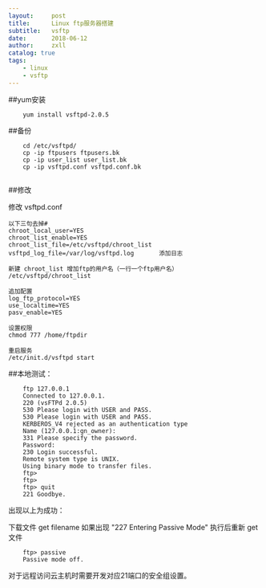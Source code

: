 ```yaml
---
layout:     post
title:      Linux ftp服务器搭建
subtitle:   vsftp
date:       2018-06-12
author:     zxll
catalog: true
tags:
    - linux 
    - vsftp
---
```



##yum安装

```
    yum install vsftpd-2.0.5

```



##备份

```
    cd /etc/vsftpd/
    cp -ip ftpusers ftpusers.bk
    cp -ip user_list user_list.bk
    cp -ip vsftpd.conf vsftpd.conf.bk
    
```

##修改

   修改 vsftpd.conf 
   
    以下三句去掉#
    chroot_local_user=YES
    chroot_list_enable=YES
    chroot_list_file=/etc/vsftpd/chroot_list
    vsftpd_log_file=/var/log/vsftpd.log       添加日志

    新建 chroot_list 增加ftp的用户名（一行一个ftp用户名）
    /etc/vsftpd/chroot_list

    追加配置
    log_ftp_protocol=YES
    use_localtime=YES
    pasv_enable=YES

    设置权限
    chmod 777 /home/ftpdir

    重启服务
    /etc/init.d/vsftpd start


##本地测试：

```
    ftp 127.0.0.1
    Connected to 127.0.0.1.
    220 (vsFTPd 2.0.5)
    530 Please login with USER and PASS.
    530 Please login with USER and PASS.
    KERBEROS_V4 rejected as an authentication type
    Name (127.0.0.1:gn_owner): 
    331 Please specify the password.
    Password:
    230 Login successful.
    Remote system type is UNIX.
    Using binary mode to transfer files.
    ftp>
    ftp>
    ftp> quit
    221 Goodbye.

```
出现以上为成功：

下载文件 get filename 
如果出现  "227 Entering Passive Mode"
执行后重新 get 文件
```
    ftp> passive 
    Passive mode off. 

```
对于远程访问云主机时需要开发对应21端口的安全组设置。




